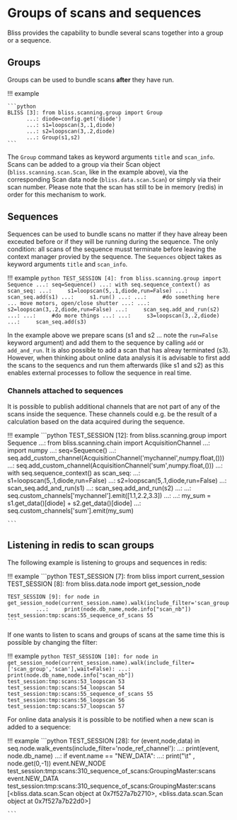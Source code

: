 # Groups of scans and sequences

Bliss provides the capability to bundle several scans together into a group or a sequence.

## Groups

Groups can be used to bundle scans **after** they have run.

!!! example

    ```python
	BLISS [3]: from bliss.scanning.group import Group
	      ...: diode=config.get('diode')
	      ...: s1=loopscan(3,.1,diode)
	      ...: s2=loopscan(3,.2,diode)
	      ...: Group(s1,s2)
    ```

The `Group` command takes as keyword arguments `title` and `scan_info`. Scans can be added to a group via their Scan object (`bliss.scanning.scan.Scan`, like in the example above), via the corresponding Scan data node (`bliss.data.scan.Scan`) or simply via their scan number. Please note that the scan has still to be in memory (redis) in order for this mechanism to work.

## Sequences
Sequences can be used to bundle scans no matter if they have alreay been exceuted before or if they will be running during the sequence. The only condition: all scans of the sequence musst terminate before leaving the context manager provied by the sequence. The `Sequences` object takes as keyword arguments `title` and `scan_info`.

!!! example
    ```python
	TEST_SESSION [4]: from bliss.scanning.group import Sequence
                 ...: seq=Sequence()
                 ...: with seq.sequence_context() as scan_seq:
                 ...:     s1=loopscan(5,.1,diode,run=False)
                 ...:     scan_seq.add(s1)
                 ...:     s1.run()
                 ...:
                 ...:     #do something here ... move motors, open/close shutter
                 ...:
                 ...:     s2=loopscan(3,.2,diode,run=False)
                 ...:     scan_seq.add_and_run(s2)
                 ...:
                 ...:     #do more things
                 ...:
                 ...:     s3=loopscan(3,.2,diode)
                 ...:     scan_seq.add(s3)
    ```

In the example above we prepare scans (s1 and s2 ... note the `run=False` keyword argument) and add them to the sequence by calling `add` or `add_and_run`. It is also possible to add a scan that has alreay terminated (s3). However, when thinking about online data analysis it is advisable to first add the scans to the sequencs and run them afterwards (like s1 and s2) as this enables external processes to follow the sequence in real time.

### Channels attached to sequences
 
It is possible to publish additional channels that are not part of any of the scans inside the sequence. These channels could e.g. be the result of a calculation based on the data acquired during the sequence.

!!! example
    ```python
	TEST_SESSION [12]: from bliss.scanning.group import Sequence
		      ...: from bliss.scanning.chain import AcquisitionChannel
		      ...: import numpy
		      ...: seq=Sequence()
		      ...: seq.add_custom_channel(AcquisitionChannel('mychannel',numpy.float,()))
		      ...: seq.add_custom_channel(AcquisitionChannel('sum',numpy.float,()))
		      ...: with seq.sequence_context() as scan_seq:
		      ...:     s1=loopscan(5,.1,diode,run=False)
		      ...:     s2=loopscan(5,.1,diode,run=False)
		      ...:     scan_seq.add_and_run(s1)
		      ...:     scan_seq.add_and_run(s2)
		      ...:
		      ...:     seq.custom_channels['mychannel'].emit([1.1,2.2,3.3])
		      ...:
		      ...:     my_sum = s1.get_data()[diode] + s2.get_data()[diode]
		      ...:     seq.custom_channels['sum'].emit(my_sum)

    ```

## Listening in redis to scan groups

The following example is listening to groups and sequences in redis:

!!! example
    ```python
	TEST_SESSION [7]: from bliss import current_session
	TEST_SESSION [8]: from bliss.data.node import get_session_node

	TEST_SESSION [9]: for node in get_session_node(current_session.name).walk(include_filter='scan_group',wait=False):
		     ...:     print(node.db_name,node.info["scan_nb"])
	test_session:tmp:scans:55_sequence_of_scans 55
    ```

If one wants to listen to scans and groups of scans at the same time this is possible by changing the filter:

!!! example
    ```python
	TEST_SESSION [10]: for node in get_session_node(current_session.name).walk(include_filter=['scan_group','scan'],wait=False):
		      ...:     print(node.db_name,node.info["scan_nb"])
	test_session:tmp:scans:53_loopscan 53
	test_session:tmp:scans:54_loopscan 54
	test_session:tmp:scans:55_sequence_of_scans 55
	test_session:tmp:scans:56_loopscan 56
	test_session:tmp:scans:57_loopscan 57
    ```

For online data analysis it is possible to be notified when a new scan is added to a sequence:

!!! example
    ```python
	TEST_SESSION [28]: for (event,node,data) in seq.node.walk_events(include_filter='node_ref_channel'):
		      ...:     print(event, node.db_name)
		      ...:     if event.name == "NEW_DATA":
		      ...:         print("\t" , node.get(0,-1))
	event.NEW_NODE test_session:tmp:scans:310_sequence_of_scans:GroupingMaster:scans
	event.NEW_DATA test_session:tmp:scans:310_sequence_of_scans:GroupingMaster:scans
		 [<bliss.data.scan.Scan object at 0x7f527a7b2710>, <bliss.data.scan.Scan object at 0x7f527a7b22d0>]

    ```


